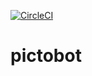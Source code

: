 [![CircleCI](https://circleci.com/gh/auroredea/pictobot-slack.svg?style=svg)](https://circleci.com/gh/auroredea/pictobot-slack)

# pictobot
